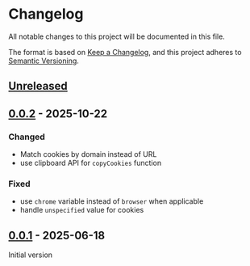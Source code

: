 # Changelog

All notable changes to this project will be documented in this file.

The format is based on [Keep a Changelog](https://keepachangelog.com/en/1.1.0/),
and this project adheres to [Semantic Versioning](https://semver.org/spec/v2.0.0.html).

## [Unreleased]

## [0.0.2] - 2025-10-22

### Changed

- Match cookies by domain instead of URL
- use clipboard API for `copyCookies` function

### Fixed

- use `chrome` variable instead of `browser` when applicable
- handle `unspecified` value for cookies

## [0.0.1] - 2025-06-18

Initial version

[Unreleased]: https://github.com/s3r3t0/web-extension/compare/v0.0.2...HEAD
[0.0.2]: https://github.com/s3r3t0/web-extension/releases/tag/v0.0.2
[0.0.1]: https://github.com/s3r3t0/web-extension/releases/tag/v0.0.1
